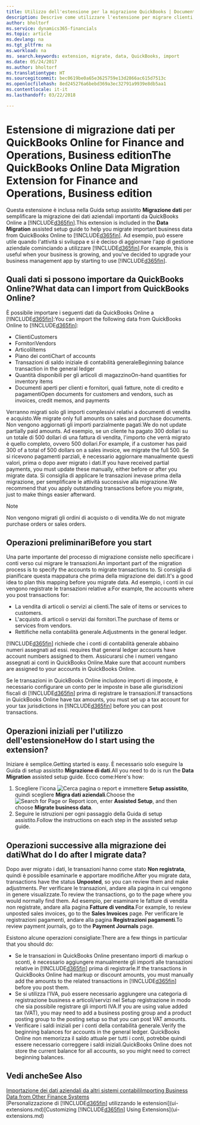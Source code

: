 ```yaml
---
title: Utilizzo dell'estensione per la migrazione QuickBooks | Documenti Microsoft
description: Descrive come utilizzare l'estensione per migrare clienti, fornitori, articoli e conti da QuickBooks Online a Finance and Operations, Business edition.
author: bholtorf
ms.service: dynamics365-financials
ms.topic: article
ms.devlang: na
ms.tgt_pltfrm: na
ms.workload: na
ms. search.keywords: extension, migrate, data, QuickBooks, import
ms.date: 05/24/2017
ms.author: bholtorf
ms.translationtype: HT
ms.sourcegitcommit: bec0619be0a65e3625759e13d2866ac615d7513c
ms.openlocfilehash: 8ed245276a6bebd369a3ec32791a9939e8db5aa1
ms.contentlocale: it-it
ms.lasthandoff: 03/22/2018

---
```


# <a name="the-quickbooks-online-data-migration-extension-for-finance-and-operations-business-edition"></a><span data-ttu-id="81e8d-103">Estensione di migrazione dati per QuickBooks Online for Finance and Operations, Business edition</span><span class="sxs-lookup"><span data-stu-id="81e8d-103">The QuickBooks Online Data Migration Extension for Finance and Operations, Business edition</span></span>
<span data-ttu-id="81e8d-104">Questa estensione è inclusa nella Guida setup assistito **Migrazione dati** per semplificare la migrazione dei dati aziendali importanti da QuickBooks Online a [!INCLUDE[d365fin](includes/d365fin_md.md)].</span><span class="sxs-lookup"><span data-stu-id="81e8d-104">This extension is included in the **Data Migration** assisted setup guide to help you migrate important business data from QuickBooks Online to [!INCLUDE[d365fin](includes/d365fin_md.md)].</span></span> <span data-ttu-id="81e8d-105">Ad esempio, può essere utile quando l'attività si sviluppa e si è deciso di aggiornare l'app di gestione aziendale cominciando a utilizzare [!INCLUDE[d365fin](includes/d365fin_md.md)].</span><span class="sxs-lookup"><span data-stu-id="81e8d-105">For example, this is useful when your business is growing, and you've decided to upgrade your business management app by starting to use [!INCLUDE[d365fin](includes/d365fin_md.md)].</span></span>

## <a name="what-data-can-i-import-from-quickbooks-online"></a><span data-ttu-id="81e8d-106">Quali dati si possono importare da QuickBooks Online?</span><span class="sxs-lookup"><span data-stu-id="81e8d-106">What data can I import from QuickBooks Online?</span></span>
<span data-ttu-id="81e8d-107">È possibile importare i seguenti dati da QuickBooks Online a [!INCLUDE[d365fin](includes/d365fin_md.md)]:</span><span class="sxs-lookup"><span data-stu-id="81e8d-107">You can import the following data from QuickBooks Online to [!INCLUDE[d365fin](includes/d365fin_md.md)]:</span></span>  

* <span data-ttu-id="81e8d-108">Clienti</span><span class="sxs-lookup"><span data-stu-id="81e8d-108">Customers</span></span>
* <span data-ttu-id="81e8d-109">Fornitori</span><span class="sxs-lookup"><span data-stu-id="81e8d-109">Vendors</span></span>
* <span data-ttu-id="81e8d-110">Articoli</span><span class="sxs-lookup"><span data-stu-id="81e8d-110">Items</span></span>
* <span data-ttu-id="81e8d-111">Piano dei conti</span><span class="sxs-lookup"><span data-stu-id="81e8d-111">Chart of accounts</span></span>
* <span data-ttu-id="81e8d-112">Transazioni di saldo iniziale di contabilità generale</span><span class="sxs-lookup"><span data-stu-id="81e8d-112">Beginning balance transaction in the general ledger</span></span>
* <span data-ttu-id="81e8d-113">Quantità disponibili per gli articoli di magazzino</span><span class="sxs-lookup"><span data-stu-id="81e8d-113">On-hand quantities for inventory items</span></span>
* <span data-ttu-id="81e8d-114">Documenti aperti per clienti e fornitori, quali fatture, note di credito e pagamenti</span><span class="sxs-lookup"><span data-stu-id="81e8d-114">Open documents for customers and vendors, such as invoices, credit memos, and payments</span></span>

<span data-ttu-id="81e8d-115">Verranno migrati solo gli importi complessivi relativi a documenti di vendita e acquisto.</span><span class="sxs-lookup"><span data-stu-id="81e8d-115">We migrate only full amounts on sales and purchase documents.</span></span> <span data-ttu-id="81e8d-116">Non vengono aggiornati gli importi parzialmente pagati.</span><span class="sxs-lookup"><span data-stu-id="81e8d-116">We do not update partially paid amounts.</span></span> <span data-ttu-id="81e8d-117">Ad esempio, se un cliente ha pagato 300 dollari su un totale di 500 dollari di una fattura di vendita, l'importo che verrà migrato è quello completo, ovvero 500 dollari.</span><span class="sxs-lookup"><span data-stu-id="81e8d-117">For example, if a customer has paid 300 of a total of 500 dollars on a sales invoice, we migrate the full 500.</span></span> <span data-ttu-id="81e8d-118">Se si ricevono pagamenti parziali, è necessario aggiornare manualmente questi valori, prima o dopo aver migrato i dati.</span><span class="sxs-lookup"><span data-stu-id="81e8d-118">If you have received partial payments, you must update these manually, either before or after you migrate data.</span></span> <span data-ttu-id="81e8d-119">Si consiglia di applicare le transazioni inevase prima della migrazione, per semplificare le attività successive alla migrazione.</span><span class="sxs-lookup"><span data-stu-id="81e8d-119">We recommend that you apply outstanding transactions before you migrate, just to make things easier afterward.</span></span>

> [!NOTE]  
>   <span data-ttu-id="81e8d-120">Non vengono migrati gli ordini di acquisto o di vendita.</span><span class="sxs-lookup"><span data-stu-id="81e8d-120">We do not migrate purchase orders or sales orders.</span></span>

## <a name="before-you-start"></a><span data-ttu-id="81e8d-121">Operazioni preliminari</span><span class="sxs-lookup"><span data-stu-id="81e8d-121">Before you start</span></span>
<span data-ttu-id="81e8d-122">Una parte importante del processo di migrazione consiste nello specificare i conti verso cui migrare le transazioni.</span><span class="sxs-lookup"><span data-stu-id="81e8d-122">An important part of the migration process is to specify the accounts to migrate transactions to.</span></span> <span data-ttu-id="81e8d-123">Si consiglia di pianificare questa mappatura che prima della migrazione dei dati.</span><span class="sxs-lookup"><span data-stu-id="81e8d-123">It's a good idea to plan this mapping before you migrate data.</span></span> <span data-ttu-id="81e8d-124">Ad esempio, i conti in cui vengono registrate le transazioni relative a:</span><span class="sxs-lookup"><span data-stu-id="81e8d-124">For example, the accounts where you post transactions for:</span></span>  

* <span data-ttu-id="81e8d-125">La vendita di articoli o servizi ai clienti.</span><span class="sxs-lookup"><span data-stu-id="81e8d-125">The sale of items or services to customers.</span></span>
* <span data-ttu-id="81e8d-126">L'acquisto di articoli o servizi dai fornitori.</span><span class="sxs-lookup"><span data-stu-id="81e8d-126">The purchase of items or services from vendors.</span></span>  
* <span data-ttu-id="81e8d-127">Rettifiche nella contabilità generale.</span><span class="sxs-lookup"><span data-stu-id="81e8d-127">Adjustments in the general ledger.</span></span>  

[!INCLUDE[d365fin](includes/d365fin_md.md)]<span data-ttu-id="81e8d-128"> richiede che i conti di contabilità generale abbaino numeri assegnati ad essi.</span><span class="sxs-lookup"><span data-stu-id="81e8d-128"> requires that general ledger accounts have account numbers assigned to them.</span></span> <span data-ttu-id="81e8d-129">Assicurarsi che i numeri vengano assegnati ai conti in QuickBooks Online.</span><span class="sxs-lookup"><span data-stu-id="81e8d-129">Make sure that account numbers are assigned to your accounts in QuickBooks Online.</span></span>

<span data-ttu-id="81e8d-130">Se le transazioni in QuickBooks Online includono importi di imposte, è necessario configurare un conto per le imposte in base alle giurisdizioni fiscali di [!INCLUDE[d365fin](includes/d365fin_md.md)] prima di registrare le transazioni.</span><span class="sxs-lookup"><span data-stu-id="81e8d-130">If transactions in QuickBooks Online have tax amounts, you must set up a tax account for your tax jurisdictions in [!INCLUDE[d365fin](includes/d365fin_md.md)] before you can post transactions.</span></span>

## <a name="how-do-i-start-using-the-extension"></a><span data-ttu-id="81e8d-131">Operazioni iniziali per l'utilizzo dell'estensione</span><span class="sxs-lookup"><span data-stu-id="81e8d-131">How do I start using the extension?</span></span>
<span data-ttu-id="81e8d-132">Iniziare è semplice.</span><span class="sxs-lookup"><span data-stu-id="81e8d-132">Getting started is easy.</span></span> <span data-ttu-id="81e8d-133">È necessario solo eseguire la Guida di setup assistito **Migrazione di dati**.</span><span class="sxs-lookup"><span data-stu-id="81e8d-133">All you need to do is run the **Data Migration** assisted setup guide.</span></span> <span data-ttu-id="81e8d-134">Ecco come:</span><span class="sxs-lookup"><span data-stu-id="81e8d-134">Here's how:</span></span>

1. <span data-ttu-id="81e8d-135">Scegliere l'icona ![Cerca pagina o report](media/ui-search/search_small.png "icona Cerca pagina o report") e immettere **Setup assistito**, quindi scegliere **Migra dati aziendali**.</span><span class="sxs-lookup"><span data-stu-id="81e8d-135">Choose the ![Search for Page or Report](media/ui-search/search_small.png "Search for Page or Report icon") icon, enter **Assisted Setup**, and then choose **Migrate business data**.</span></span>
2. <span data-ttu-id="81e8d-136">Seguire le istruzioni per ogni passaggio della Guida di setup assistito.</span><span class="sxs-lookup"><span data-stu-id="81e8d-136">Follow the instructions on each step in the assisted setup guide.</span></span>

## <a name="what-do-i-do-after-i-migrate-data"></a><span data-ttu-id="81e8d-137">Operazioni successive alla migrazione dei dati</span><span class="sxs-lookup"><span data-stu-id="81e8d-137">What do I do after I migrate data?</span></span>
<span data-ttu-id="81e8d-138">Dopo aver migrato i dati, le transazioni hanno come stato **Non registrata**, quindi è possibile esaminarle e apportare modifiche.</span><span class="sxs-lookup"><span data-stu-id="81e8d-138">After you migrate data, transactions have the status **Unposted**, so you can review them and make adjustments.</span></span> <span data-ttu-id="81e8d-139">Per verificare le transazioni, andare alla pagina in cui vengono in genere visualizzate.</span><span class="sxs-lookup"><span data-stu-id="81e8d-139">To review the transactions, go to the page where you would normally find them.</span></span> <span data-ttu-id="81e8d-140">Ad esempio, per esaminare le fatture di vendita non registrate, andare alla pagina **Fatture di vendita**.</span><span class="sxs-lookup"><span data-stu-id="81e8d-140">For example, to review unposted sales invoices, go to the **Sales Invoices** page.</span></span> <span data-ttu-id="81e8d-141">Per verificare le registrazioni pagamenti, andare alla pagina **Registrazioni pagamenti**.</span><span class="sxs-lookup"><span data-stu-id="81e8d-141">To review payment journals, go to the **Payment Journals** page.</span></span>   

<span data-ttu-id="81e8d-142">Esistono alcune operazioni consigliate:</span><span class="sxs-lookup"><span data-stu-id="81e8d-142">There are a few things in particular that you should do:</span></span>

* <span data-ttu-id="81e8d-143">Se le transazioni in QuickBooks Online presentano importi di markup o sconti, è necessario aggiungere manualmente gli importi alle transazioni relative in [!INCLUDE[d365fin](includes/d365fin_md.md)] prima di registrarle.</span><span class="sxs-lookup"><span data-stu-id="81e8d-143">If the transactions in QuickBooks Online had markup or discount amounts, you must manually add the amounts to the related transactions in [!INCLUDE[d365fin](includes/d365fin_md.md)] before you post them.</span></span>
* <span data-ttu-id="81e8d-144">Se si utilizza l'IVA, può essere necessario aggiungere una categoria di registrazione business e articoli/servizi nel Setup registrazione in modo che sia possibile registrare gli importi IVA.</span><span class="sxs-lookup"><span data-stu-id="81e8d-144">If you are using value added tax (VAT), you may need to add a business posting group and a product posting group to the posting setup so that you can post VAT amounts.</span></span>
* <span data-ttu-id="81e8d-145">Verificare i saldi iniziali per i conti della contabilità generale.</span><span class="sxs-lookup"><span data-stu-id="81e8d-145">Verify the beginning balances for accounts in the general ledger.</span></span> <span data-ttu-id="81e8d-146">QuickBooks Online non memorizza il saldo attuale per tutti i conti, potrebbe quindi essere necessario correggere i saldi iniziali.</span><span class="sxs-lookup"><span data-stu-id="81e8d-146">QuickBooks Online does not store the current balance for all accounts, so you might need to correct beginning balances.</span></span>

## <a name="see-also"></a><span data-ttu-id="81e8d-147">Vedi anche</span><span class="sxs-lookup"><span data-stu-id="81e8d-147">See Also</span></span>
[<span data-ttu-id="81e8d-148">Importazione dei dati aziendali da altri sistemi contabili</span><span class="sxs-lookup"><span data-stu-id="81e8d-148">Importing Business Data from Other Finance Systems</span></span>](upload-data.md)  
<span data-ttu-id="81e8d-149">[Personalizzazione di [!INCLUDE[d365fin](includes/d365fin_md.md)] utilizzando le estensioni](ui-extensions.md)</span><span class="sxs-lookup"><span data-stu-id="81e8d-149">[Customizing [!INCLUDE[d365fin](includes/d365fin_md.md)] Using Extensions](ui-extensions.md)</span></span>  

